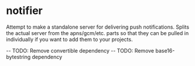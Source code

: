 notifier
========

Attempt to make a standalone server for delivering push notifications.
Splits the actual server from the apns/gcm/etc. parts so that they can
be pulled in individually if you want to add them to your projects.

-- TODO: Remove convertible dependency
-- TODO: Remove base16-bytestring dependency
